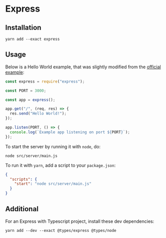 # Express

## Installation

```
yarn add --exact express
```

## Usage

Below is a Hello World example, that was slightly modified from the [official example](https://expressjs.com/en/starter/hello-world.html):

```js
const express = require("express");

const PORT = 3000;

const app = express();

app.get("/", (req, res) => {
  res.send("Hello World!");
});

app.listen(PORT, () => {
  console.log(`Example app listening on port ${PORT}`);
});
```

To start the server by running it with `node`, do:

```
node src/server/main.js
```

To run it with `yarn`, add a script to your `package.json`:

```json
{
  "scripts": {
    "start": "node src/server/main.js"
  }
}
```

## Additional

For an Express with Typescript project, install these dev dependencies:

```
yarn add --dev --exact @types/express @types/node
```
